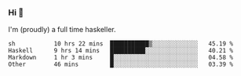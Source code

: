 ### Hi 👋

I'm (proudly) a full time haskeller.

<!--START_SECTION:waka-->

```text
sh           10 hrs 22 mins  ███████████▒░░░░░░░░░░░░░   45.19 %
Haskell      9 hrs 14 mins   ██████████░░░░░░░░░░░░░░░   40.21 %
Markdown     1 hr 3 mins     █░░░░░░░░░░░░░░░░░░░░░░░░   04.58 %
Other        46 mins         █░░░░░░░░░░░░░░░░░░░░░░░░   03.39 %
```

<!--END_SECTION:waka-->
